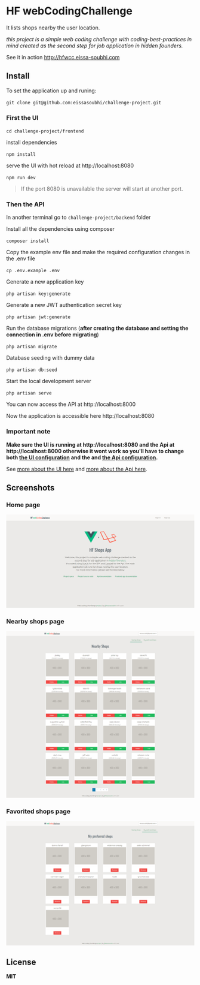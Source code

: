 # HF webCodingChallenge
It lists shops nearby the user location.

*this project is a simple web coding challenge with coding-best-practices in mind created as the second step for job application in hidden founders.*

See it in action http://hfwcc.eissa-soubhi.com

## Install
To set the application up and runing:

`git clone git@github.com:eissasoubhi/challenge-project.git`
### First the UI 
`cd challenge-project/frontend`

install dependencies

`npm install`

serve the UI with hot reload at http://localhost:8080

`npm run dev`
> If the port 8080 is unavailable the server will start at another port.


### Then the API
In another terminal go to `challenge-project/backend` folder


Install all the dependencies using composer

`composer install`

Copy the example env file and make the required configuration changes in the .env file

`cp .env.example .env`

Generate a new application key

`php artisan key:generate`

Generate a new JWT authentication secret key

`php artisan jwt:generate`

Run the database migrations (**after creating the database and setting the connection in .env before migrating**)

`php artisan migrate`

Database seeding with dummy data

`php artisan db:seed`

Start the local development server

`php artisan serve`

You can now access the API at http://localhost:8000


Now the application is accessible here http://localhost:8080

### Important note
**Make sure the UI is running at http://localhost:8080 and the Api at http://localhost:8000 otherwise it wont work so you'll have to change both [the UI configuration](https://github.com/eissasoubhi/challenge-project/tree/master/frontend#configuration "the UI configuration") and the  and [the Api configuration](https://github.com/eissasoubhi/challenge-project/tree/master/backend#configuration "the Api configuration").**

See [more about the UI here](https://github.com/eissasoubhi/challenge-project/tree/master/frontend "more about the UI here") and [more about the Api here](https://github.com/eissasoubhi/challenge-project/tree/master/backend "more about the Api here").

## Screenshots
### Home page
![HF webCodingChallenge](https://raw.githubusercontent.com/eissasoubhi/challenge-project/master/home.png "HF webCodingChallenge Home page")

### Nearby shops page
![HF webCodingChallenge](https://raw.githubusercontent.com/eissasoubhi/challenge-project/master/nearby.png "HF webCodingChallenge Nearby shops page")

### Favorited shops page
![HF webCodingChallenge](https://raw.githubusercontent.com/eissasoubhi/challenge-project/master/favorited.png "HF webCodingChallenge Favorited shops page")

## License
**MIT**
